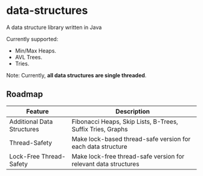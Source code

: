 # data-structures
A data structure library written in Java

Currently supported:
* Min/Max Heaps.
* AVL Trees.
* Tries.

Note: Currently, **all data structures are single threaded**.

## Roadmap

|          Feature           |                           Description                           |
|----------------------------|-----------------------------------------------------------------|
| Additional Data Structures | Fibonacci Heaps, Skip Lists, B-Trees, Suffix Tries, Graphs      |
| Thread-Safety              | Make lock-based thread-safe version for each data structure     |     
| Lock-Free Thread-Safety    | Make lock-free thread-safe version for relevant data structures |     
